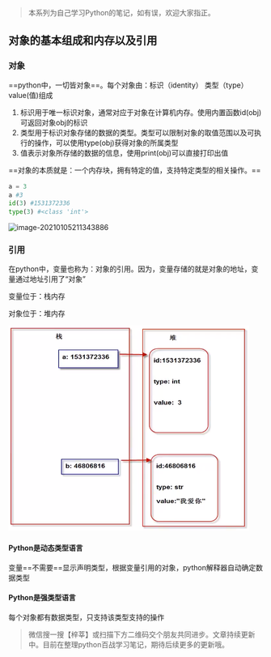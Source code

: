 > 本系列为自己学习Python的笔记，如有误，欢迎大家指正。

## 对象的基本组成和内存以及引用

### 对象

==python中，一切皆对象==。每个对象由：标识（identity） 类型（type） value(值)组成

1. 标识用于唯一标识对象，通常对应于对象在计算机内存。使用内置函数id(obj)可返回对象obj的标识
2. 类型用于标识对象存储的数据的类型。类型可以限制对象的取值范围以及可执行的操作，可以使用type(obj)获得对象的所属类型
3. 值表示对象所存储的数据的信息，使用print(obj)可以直接打印出值

==对象的本质就是：一个内存块，拥有特定的值，支持特定类型的相关操作。==

```python
a = 3
a #3
id(3) #1531372336
type(3) #<class 'int'>

```

![image-20210105211343886](E:\workspace\github\2020\python\images\image-20210105211343886.png)

### 引用

在python中，变量也称为：对象的引用。因为，变量存储的就是对象的地址，变量通过地址引用了“对象”

变量位于：栈内存

对象位于：堆内存

![image-20210105211823292](..\images\image-20210105211823292.png)

#### Python是动态类型语言

变量==不需要==显示声明类型，根据变量引用的对象，python解释器自动确定数据类型

#### Python是强类型语言

每个对象都有数据类型，只支持该类型支持的操作

> 微信搜一搜【梓莘】或扫描下方二维码交个朋友共同进步。文章持续更新中。目前在整理python百战学习笔记，期待后续更多的更新哦。

